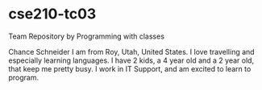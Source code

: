 # cse210-tc03
Team Repository by Programming with classes

Chance Schneider
I am from Roy, Utah, United States. I love travelling and especially learning languages. 
I have 2 kids, a 4 year old and a 2 year old, that keep me pretty busy. I work in IT Support, and am excited to learn to program. 